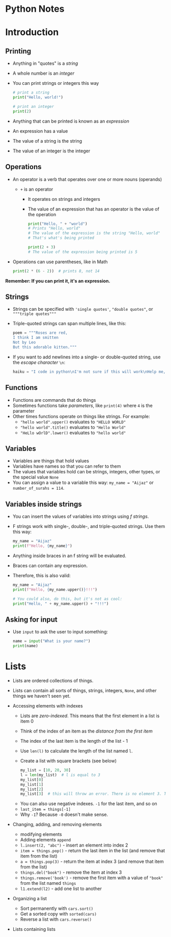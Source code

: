 # Python Notes

# Introduction

## Printing

- Anything in "quotes" is a _string_
- A whole number is an _integer_
- You can print strings or integers this way

    ```python
    # print a string
    print("Hello, world!")

    # print an integer
    print(2)
    ```

- Anything that can be printed is known as an _expression_
- An expression has a value
- The value of a string is the string
- The value of an integer is the integer

## Operations

- An operator is a verb that operates over one or more nouns (operands)
    + `+` is an operator
        * It operates on strings and integers
        * The value of an expression that has an operator is the value of the operation
        
            ```python
            print("Hello, " + "world")  
            # Prints "Hello, world"
            # The value of the expression is the string "Hello, world"
            # That's what's being printed

            print(2 + 3)
            # The value of the expression being printed is 5
            ```

- Operations can use parentheses, like in Math
    
    ```python
    print(2 * (6 - 2))  # prints 8, not 14
    ```

__Remember: If you can print it, it's an expression.__

## Strings

- Strings can be specified with `'single quotes'`, `"double quotes"`, or `"""triple quotes"""`
- Triple-quoted strings can span multiple lines, like this:

    ```python
    poem = """Roses are red,
    I think I am smitten
    Not by Leo
    But this adorable kitten."""
    ```

- If you want to add newlines into a single- or double-quoted string, use the _escape character_ `\n`: 

    ```python
    haiku = "I code in python\nI'm not sure if this will work\nHelp me, Obi-Wan!"
    ```


## Functions

- Functions are commands that do things
- Sometimes functions take _parameters_, like `print(4)` where `4` is the parameter
- Other times functions operate on things like strings. For example:
    + `"hello world".upper()` evaluates to `"HELLO WORLD"`
    + `"hello world".title()` evaluates to `"Hello World"`
    + `"HeLlo wOrlD".lower()` evaluates to `"hello world"`

## Variables

- Variables are things that hold values
- Variables have names so that you can refer to them
- The values that variables hold can be strings, integers, other types, or the special value `None`
- You can assign a value to a variable this way: `my_name = "Aijaz"` or `number_of_surahs = 114`.

## Variables inside strings

- You can insert the values of variables into strings using _f strings_. 
- F strings work with single-, double-, and triple-quoted strings. Use them this way:

    ```python
    my_name = "Aijaz"
    print(f"Hello, {my_name}")
    ```

- Anything inside braces in an f string will be evaluated. 
- Braces can contain any expression.
- Therefore, this is also valid:

    ```python
    my_name = "Aijaz"
    print(f"Hello, {my_name.upper()}!!!")

    # You could also, do this, but it's not as cool:
    print("Hello, " + my_name.upper() + "!!!")
    ```

## Asking for input

- Use `input` to ask the user to input something:

    ```python
    name = input("What is your name?")
    print(name)
    ```

# Lists

- Lists are ordered collections of things.
- Lists can contain all sorts of things, strings, integers, `None`, and other things we haven't seen yet.
- Accessing elements with indexes
    + Lists are _zero-indexed_. This means that the first element in a list is item 0
    + Think of the index of an item as the _distance from the first item_
    + The index of the last item is the length of the list - 1
    + Use `len(l)` to calculate the length of the list named `l`.
    + Create a list with square brackets (see below)
    
        ```python
        my_list = [10, 20, 30]
        l = len(my_list)  # l is equal to 3
        my_list[0]
        my_list[1]
        my_list[2]
        my_list[3]  # this will throw an error. There is no element 3. The last element is element 2.
        ```

    - You can also use negative indexes. `-1` for the last item, and so on
    - `last_item = things[-1]`
    - Why `-1`?  Because `-0` doesn't make sense.
- Changing, adding, and removing elements
    + modifying elements 
    + Adding elements `append`
    + `l.insert(2, "abc")` - insert an element into index 2
    + `item = things.pop()` - return the last item in the list (and remove that item from the list)
    + `a = things.pop(3)` - return the item at index 3 (and remove that item from the  list)
    + `things.del("book")` - remove the item at index 3
    + `things.remove('book')` - remove the first item with a value of `"book"` from the list named `things`
    + `l1.extend(l2)` - add one list to another
- Organizing a list
    + Sort permanently with `cars.sort()`
    + Get a sorted copy with `sorted(cars)`
    + Reverse a list with `cars.reverse()`
- Lists containing lists
